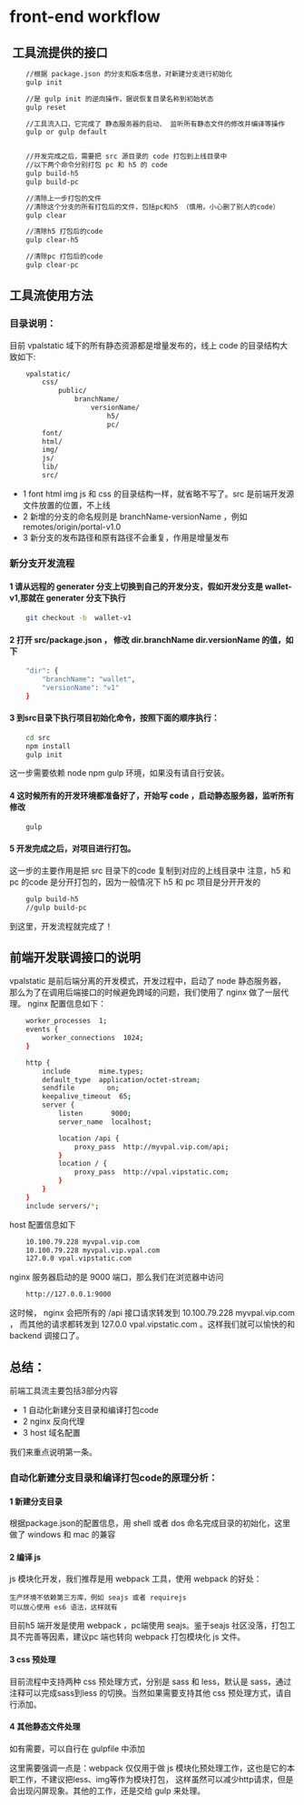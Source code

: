 # front-end workflow 

##  工具流提供的接口

```sh	
	//根据 package.json 的分支和版本信息，对新建分支进行初始化
	gulp init

	//是 gulp init 的逆向操作，据说恢复目录名称到初始状态
	gulp reset

	//工具流入口，它完成了 静态服务器的启动、 监听所有静态文件的修改并编译等操作
	gulp or gulp default


	//开发完成之后，需要把 src 源目录的 code 打包到上线目录中
	//以下两个命令分别打包 pc 和 h5 的 code
	gulp build-h5
	gulp build-pc

	//清除上一步打包的文件
	//清除这个分支的所有打包后的文件，包括pc和h5 （慎用，小心删了别人的code）
	gulp clear

	//清除h5 打包后的code
	gulp clear-h5

	//清除pc 打包后的code
	gulp clear-pc
```

## 工具流使用方法

### 目录说明：

目前 vpalstatic 域下的所有静态资源都是增量发布的，线上 code 的目录结构大致如下:

```sh
	vpalstatic/
		css/
			public/
				branchName/
					versionName/
						h5/
						pc/
		font/
		html/
		img/
		js/
		lib/
		src/
```


+ 1 font html img js 和 css 的目录结构一样，就省略不写了。src 是前端开发源文件放置的位置，不上线
+ 2 新增的分支的命名规则是 branchName-versionName ，例如 remotes/origin/portal-v1.0
+ 3 新分支的发布路径和原有路径不会重复，作用是增量发布


### 新分支开发流程

#### 1 请从远程的 generater 分支上切换到自己的开发分支，假如开发分支是 wallet-v1,那就在 generater 分支下执行

```sh
	git checkout -b  wallet-v1
```

#### 2 打开 src/package.json ， 修改 dir.branchName dir.versionName 的值，如下

```sh
	"dir": {
	    "branchName": "wallet",
	    "versionName": "v1"
	}
```

#### 3 到src目录下执行项目初始化命令，按照下面的顺序执行：

```sh
	cd src
	npm install
	gulp init
```

这一步需要依赖 node npm gulp 环境，如果没有请自行安装。

#### 4 这时候所有的开发环境都准备好了，开始写 code ，启动静态服务器，监听所有修改

```sh
	gulp
```

#### 5 开发完成之后，对项目进行打包。

这一步的主要作用是把 src 目录下的code 复制到对应的上线目录中
注意，h5 和 pc 的code 是分开打包的，因为一般情况下 h5 和 pc 项目是分开开发的

```sh
	gulp build-h5	
	//gulp build-pc
```

到这里，开发流程就完成了！



## 前端开发联调接口的说明

vpalstatic 是前后端分离的开发模式，开发过程中，启动了 node 静态服务器，
那么为了在调用后端接口的时候避免跨域的问题，我们使用了 nginx 做了一层代理。
nginx 配置信息如下：

```sh
	worker_processes  1;
	events {
	    worker_connections  1024;
	}

	http {
	    include       mime.types;
	    default_type  application/octet-stream;
	    sendfile        on;
	    keepalive_timeout  65;
	    server {
	        listen       9000;
	        server_name  localhost;

	        location /api {
	            proxy_pass  http://myvpal.vip.com/api;
	        }
	        location / {
	            proxy_pass  http://vpal.vipstatic.com;
	        }
	    }
	}
	include servers/*;
```

host 配置信息如下

```sh
	10.100.79.228 myvpal.vip.com
	10.100.79.228 myvpal.vip.vpal.com
	127.0.0 vpal.vipstatic.com
```

nginx 服务器启动的是 9000 端口，那么我们在浏览器中访问 

```sh
	http://127.0.0.1:9000
```

这时候， nginx 会把所有的 /api 接口请求转发到 10.100.79.228 myvpal.vip.com ，
而其他的请求都转发到 127.0.0 vpal.vipstatic.com 。这样我们就可以愉快的和 backend 调接口了。

## 总结：
前端工具流主要包括3部分内容

+ 1 自动化新建分支目录和编译打包code
+ 2 nginx 反向代理
+ 3 host 域名配置

我们来重点说明第一条。

### 自动化新建分支目录和编译打包code的原理分析：

#### 1 新建分支目录

根据package.json的配置信息，用 shell 或者 dos 命名完成目录的初始化，这里做了 windows 和 mac 的兼容

#### 2 编译 js

js 模块化开发，我们推荐是用 webpack 工具，使用 webpack 的好处：

	生产环境不依赖第三方库，例如 seajs 或者 requirejs
	可以放心使用 es6 语法，这样就有

目前h5 端开发是使用 webpack ，pc端使用 seajs。鉴于seajs 社区没落，打包工具不完善等因素，建议pc 端也转向 webpack 打包模块化 js 文件。

#### 3 css 预处理

目前流程中支持两种 css 预处理方式，分别是 sass 和 less，默认是 sass，通过注释可以完成sass到less 的切换。当然如果需要支持其他 css 预处理方式，请自行添加。

#### 4 其他静态文件处理

如有需要，可以自行在 gulpfile 中添加

这里需要强调一点是：webpack 仅仅用于做 js 模块化预处理工作，这也是它的本职工作，不建议把less、img等作为模块打包，
这样虽然可以减少http请求，但是会出现闪屏现象。其他的工作，还是交给 gulp 来处理。







